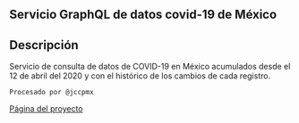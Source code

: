 ## Servicio GraphQL de datos covid-19 de México

## Descripción
Servicio de consulta de datos de COVID-19 en México acumulados desde el 12 de abril del 2020 y con el histórico de los cambios de cada registro.

`Procesado por @jccpmx`

[Página del proyecto][regreso]

[regreso]: <https://jccpmx.github.io/covid19mx/>